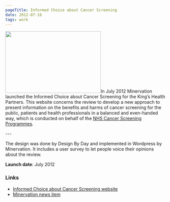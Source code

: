 ```yaml
---
pageTitle: Informed Choice about Cancer Screening
date: 2012-07-16
tags: work
---
```

<p><img src="/assets/images/iccs.png" alt="" width="300" height="193" />In July 2012 Minervation launched the Informed Choice about Cancer Screening for the King’s Health Partners. This website concerns the review to develop a new approach to present information on the benefits and harms of cancer screening for the public, patients and health professionals in a balanced and even-handed way, which is conducted on behalf of the <a href="http://cancerscreening.nhs.uk/">NHS Cancer Screening Programmes</a>.</p>
---

<p>The design was done by Design By Day and implemented in Wordpress by Minervation. It includes a user survey to let people voice their opinions about the review.</p>
<p><strong>Launch date</strong>: July 2012</p>
<h3>Links</h3>
<ul>
<li><a href="http://www.informedchoiceaboutcancerscreening.org/">Informed Choice about Cancer Screening website</a></li>
<li><a href="http://www.minervation.com/informed-choice-about-cancer-screening-new-website-and-online-poll/">Minervation news item</a></li>
</ul>